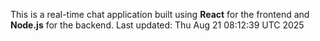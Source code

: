 This is a real-time chat application built using **React** for the frontend and **Node.js** for the backend.
Last updated: Thu Aug 21 08:12:39 UTC 2025
